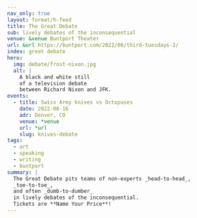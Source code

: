 ```yaml
---
nav_only: true
layout: format/h-feed
title: The Great Debate
sub: lively debates of the inconsequential
venue: &venue Buntport Theater
url: &url https://buntport.com/2022/06/third-tuesdays-2/
index: great debate
hero:
  img: debate/frost-nixon.jpg
  alt: |
    A black and white still
    of a television debate
    between Richard Nixon and JFK.
events:
  - title: Swiss Army knives vs Octopuses
    date: 2022-08-16
    adr: Denver, CO
    venue: *venue
    url: *url
    slug: knives-debate
tags:
  - art
  - speaking
  - writing
  - buntport
summary: |
  The Great Debate pits teams of non-experts _head-to-head_,
  _toe-to-toe_,
  and often _dumb-to-dumber_
  in lively debates of the inconsequential.
  Tickets are **Name Your Price**!
---
```


